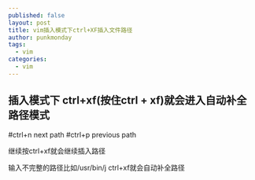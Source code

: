 ```yaml
---
published: false
layout: post
title: vim插入模式下ctrl+XF插入文件路径
author: punkmonday
tags:
  - vim
categories:
  - vim
---
```

## 插入模式下 ctrl+xf(按住ctrl + xf)就会进入自动补全路径模式

#ctrl+n next path
#ctrl+p previous path

继续按ctrl+xf就会继续插入路径

输入不完整的路径比如/usr/bin/j ctrl+xf就会自动补全路径
